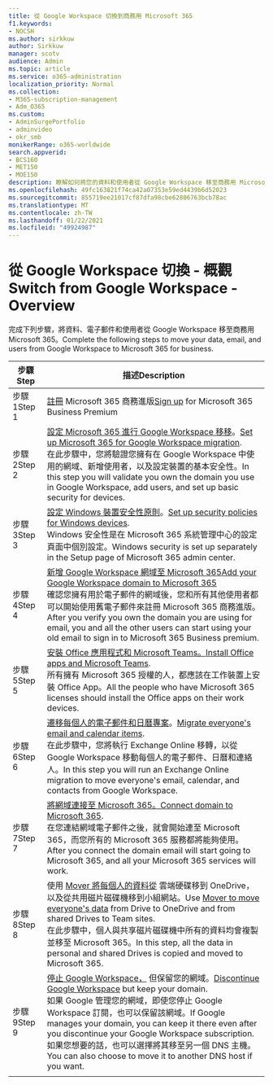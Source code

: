 ```yaml
---
title: 從 Google Workspace 切換到商務用 Microsoft 365
f1.keywords:
- NOCSH
ms.author: sirkkuw
author: Sirkkuw
manager: scotv
audience: Admin
ms.topic: article
ms.service: o365-administration
localization_priority: Normal
ms.collection:
- M365-subscription-management
- Adm_O365
ms.custom:
- AdminSurgePortfolio
- adminvideo
- okr_smb
monikerRange: o365-worldwide
search.appverid:
- BCS160
- MET150
- MOE150
description: 瞭解如何將您的資料和使用者從 Google Workspace 移至商務用 Microsoft 365。
ms.openlocfilehash: 49fc163821f74ca42a07353e59ed4439b6d52023
ms.sourcegitcommit: 855719ee21017cf87dfa98cbe62806763bcb78ac
ms.translationtype: MT
ms.contentlocale: zh-TW
ms.lasthandoff: 01/22/2021
ms.locfileid: "49924987"
---
```

# <a name="switch-from-google-workspace---overview"></a><span data-ttu-id="5d922-103">從 Google Workspace 切換 - 概觀</span><span class="sxs-lookup"><span data-stu-id="5d922-103">Switch from Google Workspace - Overview</span></span>

<span data-ttu-id="5d922-104">完成下列步驟，將資料、電子郵件和使用者從 Google Workspace 移至商務用 Microsoft 365。</span><span class="sxs-lookup"><span data-stu-id="5d922-104">Complete the following steps to move your data, email, and users from Google Workspace to Microsoft 365 for business.</span></span>


| <span data-ttu-id="5d922-105">步驟</span><span class="sxs-lookup"><span data-stu-id="5d922-105">Step</span></span>  |<span data-ttu-id="5d922-106">描述</span><span class="sxs-lookup"><span data-stu-id="5d922-106">Description</span></span>  |
|---------|---------|
|<span data-ttu-id="5d922-107">步驟 1</span><span class="sxs-lookup"><span data-stu-id="5d922-107">Step 1</span></span> |  <span data-ttu-id="5d922-108">[註冊](../sign-up.md) Microsoft 365 商務進版</span><span class="sxs-lookup"><span data-stu-id="5d922-108">[Sign up](../sign-up.md) for Microsoft 365 Business Premium</span></span>       |
|<span data-ttu-id="5d922-109">步驟 2</span><span class="sxs-lookup"><span data-stu-id="5d922-109">Step 2</span></span> |   <span data-ttu-id="5d922-110">[設定 Microsoft 365 進行 Google Workspace 移移](set-up-microsoft-365-forgoogle.md)。</span><span class="sxs-lookup"><span data-stu-id="5d922-110">[Set up Microsoft 365 for Google Workspace migration](set-up-microsoft-365-forgoogle.md).</span></span> </br> <span data-ttu-id="5d922-111">在此步驟中，您將驗證您擁有在 Google Workspace 中使用的網域、新增使用者，以及設定裝置的基本安全性。</span><span class="sxs-lookup"><span data-stu-id="5d922-111">In this step you will validate you own the domain you use in Google Workspace, add users, and set up basic security for devices.</span></span> |
|<span data-ttu-id="5d922-112">步驟 3</span><span class="sxs-lookup"><span data-stu-id="5d922-112">Step 3</span></span> | <span data-ttu-id="5d922-113">[設定 Windows 裝置安全性原則](../secure-win10-pcs.md)。</span><span class="sxs-lookup"><span data-stu-id="5d922-113">[Set up security policies for Windows devices](../secure-win10-pcs.md).</span></span></br> <span data-ttu-id="5d922-114">Windows 安全性是在 Microsoft 365 系統管理中心的設定頁面中個別設定。</span><span class="sxs-lookup"><span data-stu-id="5d922-114">Windows security is set up separately in the Setup page of Microsoft 365 admin center.</span></span> |
|<span data-ttu-id="5d922-115">步驟 4</span><span class="sxs-lookup"><span data-stu-id="5d922-115">Step 4</span></span>|[<span data-ttu-id="5d922-116">新增 Google Workspace 網域至 Microsoft 365</span><span class="sxs-lookup"><span data-stu-id="5d922-116">Add your Google Workspace domain to Microsoft 365</span></span>](add-google-domain.md) </br> <span data-ttu-id="5d922-117">確認您擁有用於電子郵件的網域後，您和所有其他使用者都可以開始使用舊電子郵件來註冊 Microsoft 365 商務進版。</span><span class="sxs-lookup"><span data-stu-id="5d922-117">After you verify you own the domain you are using for email, you and all the other users can start using your old email to sign in to Microsoft 365 Business premium.</span></span> |
|<span data-ttu-id="5d922-118">步驟 5</span><span class="sxs-lookup"><span data-stu-id="5d922-118">Step 5</span></span> | <span data-ttu-id="5d922-119">[安裝 Office 應用程式和 Microsoft Teams。](../install-office.md)</span><span class="sxs-lookup"><span data-stu-id="5d922-119">[Install Office apps and Microsoft Teams](../install-office.md).</span></span></br> <span data-ttu-id="5d922-120">所有擁有 Microsoft 365 授權的人，都應該在工作裝置上安裝 Office App。</span><span class="sxs-lookup"><span data-stu-id="5d922-120">All the people who have Microsoft 365 licenses should install the Office apps on their work devices.</span></span>|
|<span data-ttu-id="5d922-121">步驟 6</span><span class="sxs-lookup"><span data-stu-id="5d922-121">Step 6</span></span> | <span data-ttu-id="5d922-122">[遷移每個人的電子郵件和日曆專案](migrate-email.md)。</span><span class="sxs-lookup"><span data-stu-id="5d922-122">[Migrate everyone's email and calendar items](migrate-email.md).</span></span></br> <span data-ttu-id="5d922-123">在此步驟中，您將執行 Exchange Online 移轉，以從 Google Workspace 移動每個人的電子郵件、日曆和連絡人。</span><span class="sxs-lookup"><span data-stu-id="5d922-123">In this step you will run an Exchange Online migration to move everyone's email, calendar, and contacts from Google Workspace.</span></span>  |
|<span data-ttu-id="5d922-124">步驟 7</span><span class="sxs-lookup"><span data-stu-id="5d922-124">Step 7</span></span> | <span data-ttu-id="5d922-125">[將網域連接至 Microsoft 365。](connect-domain-tom365.md)</span><span class="sxs-lookup"><span data-stu-id="5d922-125">[Connect domain to Microsoft 365](connect-domain-tom365.md).</span></span> </br> <span data-ttu-id="5d922-126">在您連結網域電子郵件之後，就會開始連至 Microsoft 365，而您所有的 Microsoft 365 服務都將能夠使用。</span><span class="sxs-lookup"><span data-stu-id="5d922-126">After you connect the domain email will start going to Microsoft 365, and all your Microsoft 365 services will work.</span></span>|
|<span data-ttu-id="5d922-127">步驟 8</span><span class="sxs-lookup"><span data-stu-id="5d922-127">Step 8</span></span>|<span data-ttu-id="5d922-128">使用 [Mover 將每個人的資料從](mover-migrate-files.md) 雲端硬碟移到 OneDrive，以及從共用磁片磁碟機移到小組網站。</span><span class="sxs-lookup"><span data-stu-id="5d922-128">Use [Mover to move everyone's data](mover-migrate-files.md) from Drive to OneDrive and from shared Drives to Team sites.</span></span></br> <span data-ttu-id="5d922-129">在此步驟中，個人與共享磁片磁碟機中所有的資料均會複製並移至 Microsoft 365。</span><span class="sxs-lookup"><span data-stu-id="5d922-129">In this step, all the data in personal and shared Drives is copied and moved to Microsoft 365.</span></span>|
|<span data-ttu-id="5d922-130">步驟 9</span><span class="sxs-lookup"><span data-stu-id="5d922-130">Step 9</span></span>| <span data-ttu-id="5d922-131">[停止 Google Workspace，](cancel-google.md) 但保留您的網域。</span><span class="sxs-lookup"><span data-stu-id="5d922-131">[Discontinue Google Workspace](cancel-google.md) but keep your domain.</span></span> </br> <span data-ttu-id="5d922-132">如果 Google 管理您的網域，即使您停止 Google Workspace 訂閱，也可以保留該網域。</span><span class="sxs-lookup"><span data-stu-id="5d922-132">If Google manages your domain, you can keep it there even after you discontinue your Google Workspace subscription.</span></span> <span data-ttu-id="5d922-133">如果您想要的話，也可以選擇將其移至另一個 DNS 主機。</span><span class="sxs-lookup"><span data-stu-id="5d922-133">You can also choose to move it to another DNS host if you want.</span></span>|
|||
